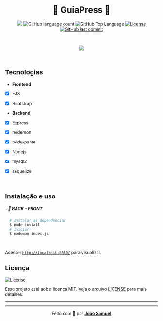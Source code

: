 <meta charset="utf-8">
  <h1 align="center">🚀 GuiaPress 🚀</>
  </h1>


<p align="center">
  <img src="https://img.shields.io/badge/By-JOAOSAMUEL-4ec2ca?style=flat-square">
  <img alt="GitHub language count" src="https://img.shields.io/github/languages/count/ygorsansone/guiaPress?color=4ec2ca&style=flat-square">
  <img alt="GitHub Top Language" src="https://img.shields.io/github/languages/top/ygorsansone/guiaPress?color=4ec2ca&style=flat-square">
  <a href="https://opensource.org/licenses/MIT">
    <img alt="License" src="https://img.shields.io/badge/license-MIT-4ec2ca?style=flat-square">
  </a>
  <a href="https://github.com/YgorSansone/guiaPress/commits/main">
    <img alt="GitHub last commit" src="https://img.shields.io/github/last-commit/YgorSansone/guiaPress?color=4ec2ca&style=flat-square">
  </a>
</p>

<br>

<p align="center">
  <img src="https://img.shields.io/badge/-Node.js-67a05b?logo=Node.js&logoColor=ffffff&link=https://github.com/YgorSansone/Drone-REST-API" />
</p>

<br>

## Tecnologias

- **Frontend**

- [x] EJS
 
- [x] Bootstrap

- **Backend**

- [x] Express

- [x] nodemon

- [x] body-parse

- [x] Nodejs

- [x] mysql2

- [x] sequelize

<br>

## Instalação e uso

##### - 🚀 BACK - FRONT

```sh
  # Instalar as dependencias
  $ node install
  # Iniciar 
  $ nodemon index.js
```

<br>

Acesse: [`http://localhost:8080/`](http://localhost:8080/) para visualizar.
<br>

## Licença
<a href="/LICENSE">
    <img alt="License" src="https://img.shields.io/badge/license-MIT-4ec2ca?style=flat-square">
</a>

<br>

Esse projeto está sob a licença MIT. Veja o arquivo [LICENSE](/LICENSE) para mais detalhes.

---

<hr style="border: 1px solid gray"> </hr>
<p align="center">Feito com 💙 por <strong><a href="https://www.linkedin.com/in/joaosamuel/">João Samuel</a> </strong> </p>
